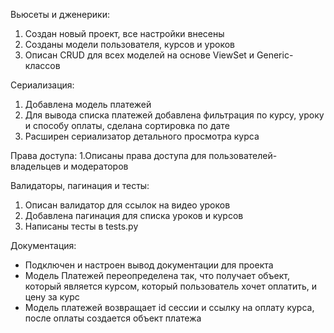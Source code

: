 Вьюсеты и дженерики:
1. Создан новый проект, все настройки внесены
2. Созданы модели пользователя, курсов и уроков
3. Описан CRUD для всех моделей на основе ViewSet и Generic-классов

Сериализация:
1. Добавлена модель платежей
2. Для вывода списка платежей добавлена фильтрация по курсу, уроку и способу оплаты, сделана сортировка по дате
3. Расширен сериализатор детального просмотра курса

Права доступа:
1.Описаны права доступа для пользователей-владельцев и модераторов


Валидаторы, пагинация и тесты:
1. Описан валидатор для ссылок на видео уроков
2. Добавлена пагинация для списка уроков и курсов
3. Написаны тесты в tests.py


Документация:
* Подключен и настроен вывод документации для проекта
* Модель Платежей переопределена так, что получает объект, который является курсом, который пользователь хочет оплатить, и цену за курс
* Модель платежей возвращает id сессии и ссылку на оплату курса, после оплаты создается объект платежа